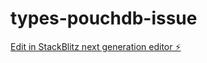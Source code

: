 # types-pouchdb-issue

[Edit in StackBlitz next generation editor ⚡️](https://stackblitz.com/~/github.com/JasonAsmk/types-pouchdb-issue)